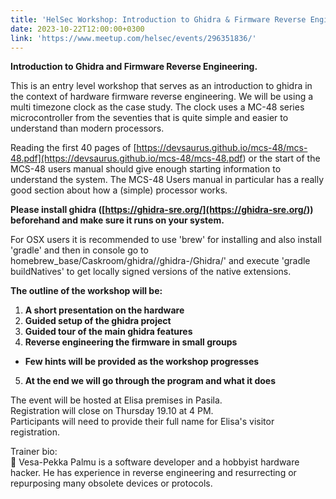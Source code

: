 ```yaml
---
title: 'HelSec Workshop: Introduction to Ghidra & Firmware Reverse Engineering'
date: 2023-10-22T12:00:00+0300
link: 'https://www.meetup.com/helsec/events/296351836/'
---
```


**Introduction to Ghidra and Firmware Reverse Engineering.**

 This is an entry level workshop that serves as an introduction to ghidra in the context of hardware firmware reverse engineering. We will be using a multi timezone clock as the case study. The clock uses a MC-48 series microcontroller from the seventies that is quite simple and easier to understand than modern processors.

 Reading the first 40 pages of [<https://devsaurus.github.io/mcs-48/mcs-48.pdf](https://devsaurus.github.io/mcs-48/mcs-48.pdf>) or the start of the MCS-48 users manual should give enough starting information to understand the system. The MCS-48 Users manual in particular has a really good section about how a (simple) processor works.

 **Please install ghidra ([<https://ghidra-sre.org/](https://ghidra-sre.org/>)) beforehand and make sure it runs on your system.**

 For OSX users it is recommended to use 'brew' for installing and also install 'gradle' and then in console go to homebrew\_base/Caskroom/ghidra/\/ghidra-\/Ghidra/' and execute 'gradle buildNatives' to get locally signed versions of the native extensions.

 **The outline of the workshop will be:**

 1. **A short presentation on the hardware**  
2. **Guided setup of the ghidra project**  
3. **Guided tour of the main ghidra features**  
4. **Reverse engineering the firmware in small groups**  
* **Few hints will be provided as the workshop progresses**  
5. **At the end we will go through the program and what it does**

 The event will be hosted at Elisa premises in Pasila.  
Registration will close on Thursday 19.10 at 4 PM.  
Participants will need to provide their full name for Elisa's visitor registration.

 Trainer bio:  
🔷 Vesa-Pekka Palmu is a software developer and a hobbyist hardware hacker. He has experience in reverse engineering and resurrecting or repurposing many obsolete devices or protocols.

 